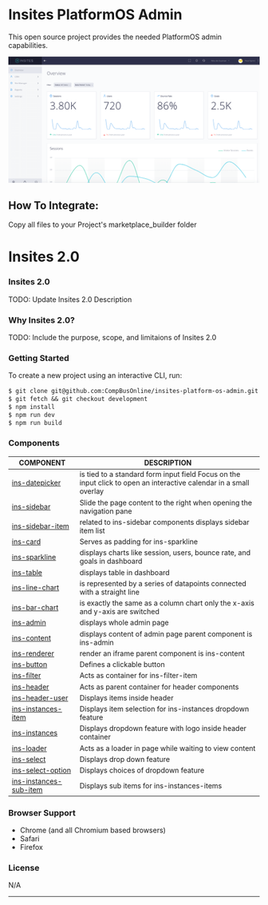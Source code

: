 # Insites PlatformOS Admin

This open source project provides the needed PlatformOS admin capabilities. 

![Insites Admin](admin.png)

## How To Integrate:
Copy all files to your Project's marketplace_builder folder

# Insites 2.0

### Insites 2.0
TODO: Update Insites 2.0 Description

### Why Insites 2.0?
TODO: Include the purpose, scope, and limitaions of Insites 2.0

### Getting Started

To create a new project using an interactive CLI, run:
```
$ git clone git@github.com:CompBusOnline/insites-platform-os-admin.git
$ git fetch && git checkout development
$ npm install
$ npm run dev
$ npm run build
```

### Components

| COMPONENT | DESCRIPTION |
| ------- | ------- |
| [ins-datepicker][ins-datepicker] | is tied to a standard form input field Focus on the input click to open an interactive calendar in a small overlay  |
| [ins-sidebar][ins-sidebar] | Slide the page content to the right when opening the navigation pane |
| [ins-sidebar-item][ins-sidebar-item] | related to ins-sidebar components displays sidebar item list |
| [ins-card][ins-card] | Serves as padding for ins-sparkline |
| [ins-sparkline][ins-sparkline] | displays charts like session, users, bounce rate, and goals in dashboard |
| [ins-table][ins-table] | displays table in dashboard |
| [ins-line-chart][ins-line-chart] | is represented by a series of datapoints connected with a straight line |
| [ins-bar-chart][ins-bar-chart] | is exactly the same as a column chart only the x-axis and y-axis are switched |
| [ins-admin][ins-admin] | displays whole admin page |
| [ins-content][ins-content] | displays content of admin page parent component is ins-admin |
| [ins-renderer][ins-renderer] | render an iframe parent component is ins-content |
| [ins-button][ins-button] | Defines a clickable button |
| [ins-filter][ins-filter] | Acts as container for ins-filter-item |
| [ins-header][ins-header] | Acts as parent container for header components |
| [ins-header-user][ins-header-user] | Displays items inside header |
| [ins-instances-item][ins-instances-item] | Displays item selection for ins-instances dropdown feature |
| [ins-instances][ins-instances] | Displays dropdown feature with logo inside header container |
| [ins-loader][ins-loader] | Acts as a loader in page while waiting to view content |
| [ins-select][ins-select] | Displays drop down feature |
| [ins-select-option][ins-select-option] | Displays choices of dropdown feature |
| [ins-instances-sub-item][ins-instances-sub-item] | Displays sub items for ins-instances-items |


### Browser Support
- Chrome (and all Chromium based browsers)
- Safari
- Firefox

### License
N/A

----
<!-- <link> -->
[ins-datepicker]: /components/src/components/ins-datepicker/README.md
[ins-sidebar]: /components/src/components/ins-sidebar/README.md
[ins-sidebar-item]: /components/src/components/ins-sidebar-item/README.md
[ins-card]: /components/src/components/ins-card/README.md
[ins-sparkline]: /components/src/components/ins-sparkline/README.md
[ins-table]: /components/src/components/ins-table/README.md
[ins-line-chart]: /components/src/components/ins-line-chart/README.md
[ins-bar-chart]: /components/src/components/ins-bar-chart/README.md
[ins-admin]: /components/src/components/ins-admin/README.md
[ins-content]: /components/src/components/ins-content/README.md
[ins-renderer]: /components/src/components/ins-renderer/README.md
[ins-button]: /components/src/components/ins-button/README.md
[ins-filter]: /components/src/components/ins-filter/README.md
[ins-header]: /components/src/components/ins-header/README.md
[ins-header-user]: /components/src/components/ins-header-user/README.md
[ins-instances-item]: /components/src/components/ins-instances-item/README.md
[ins-instances]: /components/src/components/ins-instances/README.md
[ins-loader]: /components/src/components/ins-loader/README.md
[ins-select]: /components/src/components/ins-select/README.md
[ins-select-option]: /components/src/components/ins-select-option/README.md
[ins-instances-sub-item]: /components/src/components/ins-instances-sub-item/README.md

